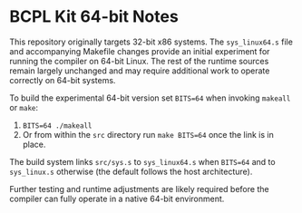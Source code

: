 # BCPL Kit 64-bit Notes

This repository originally targets 32-bit x86 systems.  The
`sys_linux64.s` file and accompanying Makefile changes provide an initial
experiment for running the compiler on 64-bit Linux.  The rest of the
runtime sources remain largely unchanged and may require additional
work to operate correctly on 64-bit systems.

To build the experimental 64-bit version set `BITS=64` when invoking
`makeall` or `make`:

1. `BITS=64 ./makeall`
2. Or from within the `src` directory run `make BITS=64` once the link
   is in place.

The build system links `src/sys.s` to `sys_linux64.s` when `BITS=64`
and to `sys_linux.s` otherwise (the default follows the host
architecture).

Further testing and runtime adjustments are likely required before the
compiler can fully operate in a native 64-bit environment.
